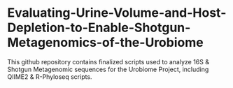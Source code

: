 # Evaluating-Urine-Volume-and-Host-Depletion-to-Enable-Shotgun-Metagenomics-of-the-Urobiome
This github repository contains finalized scripts used to analyze 16S & Shotgun Metagenomic sequences for the Urobiome Project, including QIIME2 & R-Phyloseq scripts.
